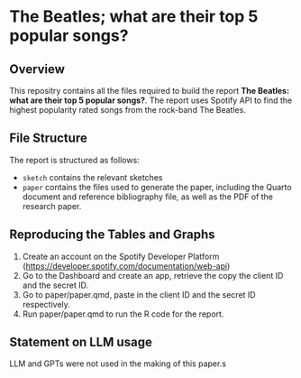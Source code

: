 # The Beatles; what are their top 5 popular songs?

## Overview

This repositry contains all the files required to build the report **The Beatles: what are their top 5 popular songs?**. The report uses Spotify API to find the highest popularity rated songs from the rock-band The Beatles.

## File Structure

The report is structured as follows:

-   `sketch` contains the relevant sketches
-   `paper` contains the files used to generate the paper, including the Quarto document and reference bibliography file, as well as the PDF of the research paper.

## Reproducing the Tables and Graphs

1. Create an account on the Spotify Developer Platform (https://developer.spotify.com/documentation/web-api)
2. Go to the Dashboard and create an app, retrieve the copy the client ID and the secret ID.
3. Go to paper/paper.qmd, paste in the client ID and the secret ID respectively.
4. Run paper/paper.qmd to run the R code for the report.

## Statement on LLM usage

LLM and GPTs were not used in the making of this paper.s
